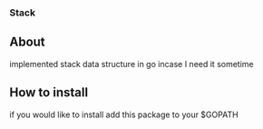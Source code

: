 ### Stack

## About
implemented stack data structure in go incase I need it sometime

## How to install
if you would like to install add this package to your $GOPATH